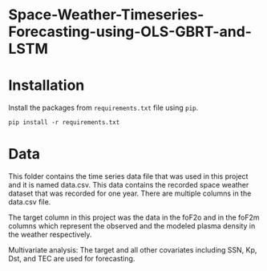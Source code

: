 # Space-Weather-Timeseries-Forecasting-using-OLS-GBRT-and-LSTM
# Installation
Install the packages from `requirements.txt` file using `pip`. 
```
pip install -r requirements.txt
```
# Data
This folder contains the time series data file that was used in this project and it is named data.csv. This data contains the recorded space weather dataset that was recorded for one year. 
There are multiple columns in the data.csv file. 

The target column in this project was the data in the foF2o and in the foF2m columns which represent the observed and the modeled plasma density in the weather respectively.  

Multivariate analysis: The target and all other covariates including SSN, Kp, Dst, and TEC are used for forecasting. 

 
